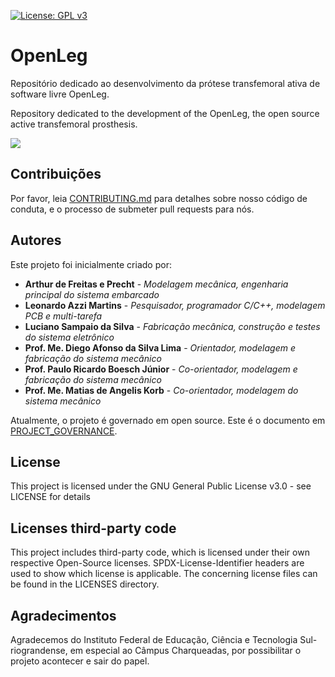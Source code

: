 <!--
SPDX-FileCopyrightText: 2019-2021 Alliander N.V.

SPDX-License-Identifier: MPL-2.0
-->
[![License: GPL v3](https://img.shields.io/badge/License-GPLv2-orange.svg)](https://www.gnu.org/licenses/gpl-3.0)

# OpenLeg
Repositório dedicado ao desenvolvimento da prótese transfemoral ativa de software livre OpenLeg.

Repository dedicated to the development of the OpenLeg, the open source active transfemoral prosthesis.


![](https://github.com/SmartBionics/SmartLeg/blob/master/image36.png)

## Contribuições

Por favor, leia [CONTRIBUTING.md](CONTRIBUTING.md) para detalhes sobre nosso código de conduta, e o processo de submeter pull requests para nós.
            
## Autores

Este projeto foi inicialmente criado por:

* **Arthur de Freitas e Precht** - *Modelagem mecânica, engenharia principal do sistema embarcado*
* **Leonardo Azzi Martins** - *Pesquisador, programador C/C++, modelagem PCB e multi-tarefa*
* **Luciano Sampaio da Silva** - *Fabricação mecânica, construção e testes do sistema eletrônico*
* **Prof. Me. Diego Afonso da Silva Lima** - *Orientador, modelagem e fabricação do sistema mecânico*
* **Prof. Paulo Ricardo Boesch Júnior** - *Co-orientador, modelagem e fabricação do sistema mecânico*
* **Prof. Me. Matias de Angelis Korb** - *Co-orientador, modelagem do sistema mecânico*

Atualmente, o projeto é governado em open source. Este é o documento em [PROJECT_GOVERNANCE](PROJECT_GOVERNANCE.md).

## License

This project is licensed under the GNU General Public License v3.0  - see LICENSE for details

## Licenses third-party code

This project includes third-party code, which is licensed under their own respective Open-Source licenses. SPDX-License-Identifier headers are used to show which license is applicable. The concerning license files can be found in the LICENSES directory. 

## Agradecimentos

Agradecemos do Instituto Federal de Educação, Ciência e Tecnologia Sul-riograndense, em especial ao Câmpus Charqueadas, por possibilitar o projeto acontecer e sair do papel.
